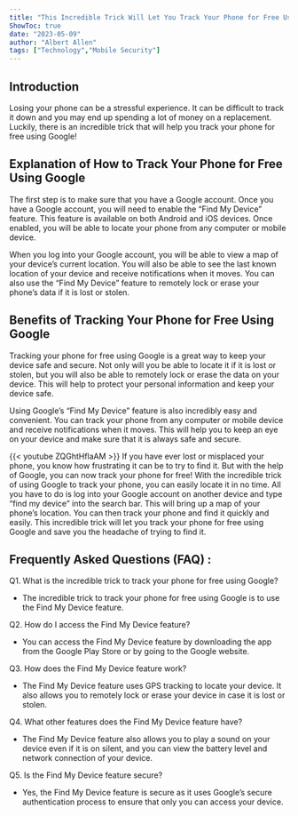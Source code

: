 ```yaml
---
title: "This Incredible Trick Will Let You Track Your Phone for Free Using Google!"
ShowToc: true 
date: "2023-05-09"
author: "Albert Allen" 
tags: ["Technology","Mobile Security"]
---
```

## Introduction

Losing your phone can be a stressful experience. It can be difficult to track it down and you may end up spending a lot of money on a replacement. Luckily, there is an incredible trick that will help you track your phone for free using Google!

## Explanation of How to Track Your Phone for Free Using Google

The first step is to make sure that you have a Google account. Once you have a Google account, you will need to enable the “Find My Device” feature. This feature is available on both Android and iOS devices. Once enabled, you will be able to locate your phone from any computer or mobile device.

When you log into your Google account, you will be able to view a map of your device’s current location. You will also be able to see the last known location of your device and receive notifications when it moves. You can also use the “Find My Device” feature to remotely lock or erase your phone’s data if it is lost or stolen.

## Benefits of Tracking Your Phone for Free Using Google

Tracking your phone for free using Google is a great way to keep your device safe and secure. Not only will you be able to locate it if it is lost or stolen, but you will also be able to remotely lock or erase the data on your device. This will help to protect your personal information and keep your device safe.

Using Google’s “Find My Device” feature is also incredibly easy and convenient. You can track your phone from any computer or mobile device and receive notifications when it moves. This will help you to keep an eye on your device and make sure that it is always safe and secure.

{{< youtube ZQGhtHflaAM >}} 
If you have ever lost or misplaced your phone, you know how frustrating it can be to try to find it. But with the help of Google, you can now track your phone for free! With the incredible trick of using Google to track your phone, you can easily locate it in no time. All you have to do is log into your Google account on another device and type “find my device” into the search bar. This will bring up a map of your phone’s location. You can then track your phone and find it quickly and easily. This incredible trick will let you track your phone for free using Google and save you the headache of trying to find it.

## Frequently Asked Questions (FAQ) :
Q1. What is the incredible trick to track your phone for free using Google?
- The incredible trick to track your phone for free using Google is to use the Find My Device feature.

Q2. How do I access the Find My Device feature?
- You can access the Find My Device feature by downloading the app from the Google Play Store or by going to the Google website.

Q3. How does the Find My Device feature work?
- The Find My Device feature uses GPS tracking to locate your device. It also allows you to remotely lock or erase your device in case it is lost or stolen.

Q4. What other features does the Find My Device feature have?
- The Find My Device feature also allows you to play a sound on your device even if it is on silent, and you can view the battery level and network connection of your device.

Q5. Is the Find My Device feature secure?
- Yes, the Find My Device feature is secure as it uses Google’s secure authentication process to ensure that only you can access your device.



